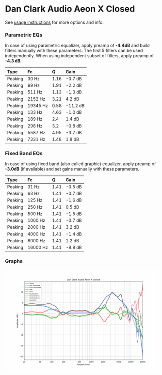 # Dan Clark Audio Aeon X Closed
See [usage instructions](https://github.com/jaakkopasanen/AutoEq#usage) for more options and info.

### Parametric EQs
In case of using parametric equalizer, apply preamp of **-4.4dB** and build filters manually
with these parameters. The first 5 filters can be used independently.
When using independent subset of filters, apply preamp of **-4.3 dB**.

| Type    | Fc       |    Q | Gain     |
|:--------|:---------|:-----|:---------|
| Peaking | 30 Hz    | 1.16 | -0.7 dB  |
| Peaking | 99 Hz    | 1.91 | -2.2 dB  |
| Peaking | 511 Hz   | 1.13 | -1.3 dB  |
| Peaking | 2152 Hz  | 3.21 | 4.2 dB   |
| Peaking | 19345 Hz | 0.58 | -11.2 dB |
| Peaking | 133 Hz   | 4.63 | -1.0 dB  |
| Peaking | 189 Hz   | 2.4  | 1.4 dB   |
| Peaking | 298 Hz   | 3.2  | -0.8 dB  |
| Peaking | 5587 Hz  | 4.95 | -3.7 dB  |
| Peaking | 7331 Hz  | 1.48 | 1.8 dB   |

### Fixed Band EQs
In case of using fixed band (also called graphic) equalizer, apply preamp of **-3.0dB**
(if available) and set gains manually with these parameters.

| Type    | Fc       |    Q | Gain    |
|:--------|:---------|:-----|:--------|
| Peaking | 31 Hz    | 1.41 | -0.5 dB |
| Peaking | 63 Hz    | 1.41 | -0.7 dB |
| Peaking | 125 Hz   | 1.41 | -1.6 dB |
| Peaking | 250 Hz   | 1.41 | 0.5 dB  |
| Peaking | 500 Hz   | 1.41 | -1.5 dB |
| Peaking | 1000 Hz  | 1.41 | -0.7 dB |
| Peaking | 2000 Hz  | 1.41 | 3.2 dB  |
| Peaking | 4000 Hz  | 1.41 | -1.4 dB |
| Peaking | 8000 Hz  | 1.41 | 1.2 dB  |
| Peaking | 16000 Hz | 1.41 | -8.8 dB |

### Graphs
![](./Dan%20Clark%20Audio%20Aeon%20X%20Closed.png)